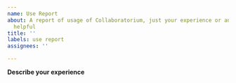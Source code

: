 ```yaml
---
name: Use Report
about: A report of usage of Collaboratorium, just your experience or any way it was
  helpful
title: ''
labels: use report
assignees: ''

---
```


**Describe your experience**

